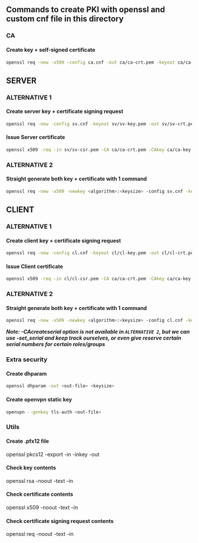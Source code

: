## Commands to create PKI with openssl and custom cnf file in this directory
### CA
#### Create key + self-signed certificate
```bash
openssl req -new -x509 -config ca.cnf -out ca/ca-crt.pem -keyout ca/ca-key.pem -nodes
```
## SERVER
### ALTERNATIVE 1
#### Create server key + certificate signing request
```bash
openssl req -new -config sv.cnf -keyout sv/sv-key.pem -out sv/sv-crt.pem -nodes 
```
#### Issue Server certificate
```bash
openssl x509 -req -in sv/sv-csr.pem -CA ca/ca-crt.pem -CAkey ca/ca-key.pem -CAcreateserial -extfile sv.cnf -extensions v3_crt -out sv/sv-crt.pem
```
### ALTERNATIVE 2
#### Straight generate both key + certificate with 1 command
```bash
openssl req -new -x509 -newkey <algorithm>:<keysize> -config sv.cnf -keyout sv/sv-key.pem -out sv/sv-crt.pem -nodes -CA ca/ca-crt.pem -CAkey ca/ca-key.pem -set_serial <serial>
```
## CLIENT
### ALTERNATIVE 1
#### Create client key + certificate signing request
```bash
openssl req -new -config cl.cnf -keyout cl/cl-key.pem -out cl/cl-crt.pem -nodes 
```
#### Issue Client certificate
```bash
openssl x509 -req -in cl/cl-csr.pem -CA ca/ca-crt.pem -CAkey ca/ca-key.pem -CAcreateserial -extfile cl.cnf -extensions v3_crt -out cl/cl-crt.pem
```
### ALTERNATIVE 2
#### Straight generate both key + certificate with 1 command
```bash
openssl req -new -x509 -newkey <algorithm>:<keysize> -config cl.cnf -keyout cl/cl-key.pem -out cl/cl-crt.pem -nodes -CA ca/ca-crt.pem -CAkey ca/ca-key.pem -set_serial <serial>
```
***Note: -CAcreateserial option is not available in `ALTERNATIVE 2`, but we can use -set_serial <serial> and keep track ourselves, or even give reserve certain serial numbers for certain roles/groups***

### Extra security
#### Create dhparam  
```bash
openssl dhparam -out <out-file> <keysize>
```
#### Create openvpn static key
```bash
openvpn --genkey tls-auth <out-file>
```
### Utils  
#### Create .pfx12 file
openssl pkcs12 -export -in <certificate> -inkey <key> -out <outfile>  
#### Check key contents  
openssl rsa -noout -text -in <key>
#### Check certificate contents
openssl x509 -noout -text -in <crt>
#### Check certificate signing request contents  
openssl req -noout -text -in <csr>
